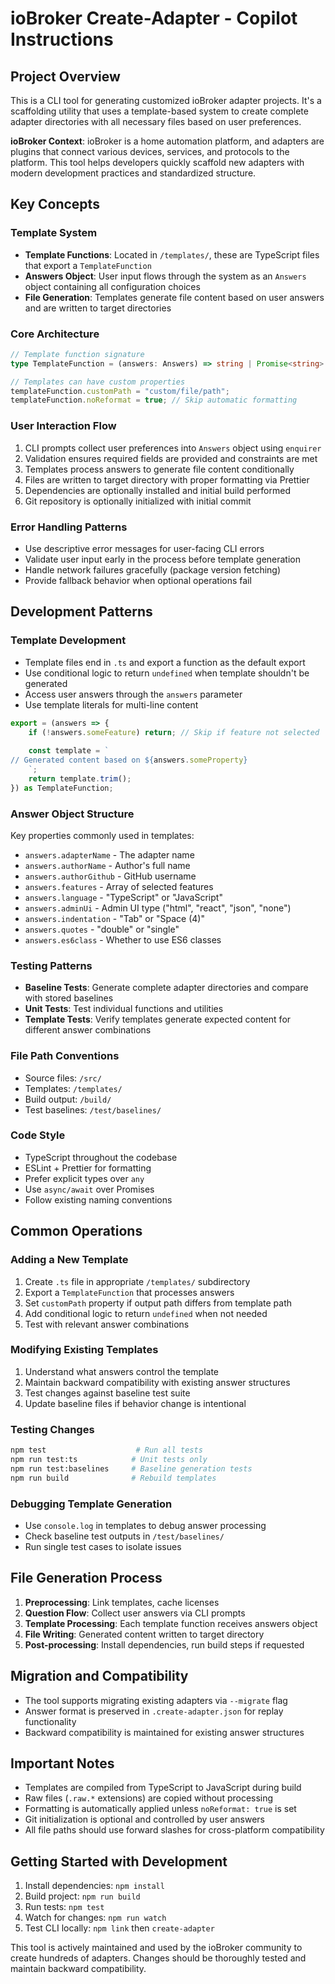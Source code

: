 # ioBroker Create-Adapter - Copilot Instructions

## Project Overview

This is a CLI tool for generating customized ioBroker adapter projects. It's a scaffolding utility that uses a template-based system to create complete adapter directories with all necessary files based on user preferences.

**ioBroker Context**: ioBroker is a home automation platform, and adapters are plugins that connect various devices, services, and protocols to the platform. This tool helps developers quickly scaffold new adapters with modern development practices and standardized structure.

## Key Concepts

### Template System
- **Template Functions**: Located in `/templates/`, these are TypeScript files that export a `TemplateFunction`
- **Answers Object**: User input flows through the system as an `Answers` object containing all configuration choices
- **File Generation**: Templates generate file content based on user answers and are written to target directories

### Core Architecture
```typescript
// Template function signature
type TemplateFunction = (answers: Answers) => string | Promise<string> | undefined;

// Templates can have custom properties
templateFunction.customPath = "custom/file/path";
templateFunction.noReformat = true; // Skip automatic formatting
```

### User Interaction Flow
1. CLI prompts collect user preferences into `Answers` object using `enquirer`
2. Validation ensures required fields are provided and constraints are met
3. Templates process answers to generate file content conditionally
4. Files are written to target directory with proper formatting via Prettier
5. Dependencies are optionally installed and initial build performed
6. Git repository is optionally initialized with initial commit

### Error Handling Patterns
- Use descriptive error messages for user-facing CLI errors
- Validate user input early in the process before template generation
- Handle network failures gracefully (package version fetching)
- Provide fallback behavior when optional operations fail

## Development Patterns

### Template Development
- Template files end in `.ts` and export a function as the default export
- Use conditional logic to return `undefined` when template shouldn't be generated
- Access user answers through the `answers` parameter
- Use template literals for multi-line content

```typescript
export = (answers => {
    if (!answers.someFeature) return; // Skip if feature not selected
    
    const template = `
// Generated content based on ${answers.someProperty}
    `;
    return template.trim();
}) as TemplateFunction;
```

### Answer Object Structure
Key properties commonly used in templates:
- `answers.adapterName` - The adapter name
- `answers.authorName` - Author's full name  
- `answers.authorGithub` - GitHub username
- `answers.features` - Array of selected features
- `answers.language` - "TypeScript" or "JavaScript"
- `answers.adminUi` - Admin UI type ("html", "react", "json", "none")
- `answers.indentation` - "Tab" or "Space (4)"
- `answers.quotes` - "double" or "single"
- `answers.es6class` - Whether to use ES6 classes

### Testing Patterns
- **Baseline Tests**: Generate complete adapter directories and compare with stored baselines
- **Unit Tests**: Test individual functions and utilities
- **Template Tests**: Verify templates generate expected content for different answer combinations

### File Path Conventions
- Source files: `/src/`
- Templates: `/templates/`
- Build output: `/build/`
- Test baselines: `/test/baselines/`

### Code Style
- TypeScript throughout the codebase
- ESLint + Prettier for formatting
- Prefer explicit types over `any`
- Use `async/await` over Promises
- Follow existing naming conventions

## Common Operations

### Adding a New Template
1. Create `.ts` file in appropriate `/templates/` subdirectory
2. Export a `TemplateFunction` that processes answers
3. Set `customPath` property if output path differs from template path
4. Add conditional logic to return `undefined` when not needed
5. Test with relevant answer combinations

### Modifying Existing Templates
1. Understand what answers control the template
2. Maintain backward compatibility with existing answer structures
3. Test changes against baseline test suite
4. Update baseline files if behavior change is intentional

### Testing Changes
```bash
npm test                    # Run all tests
npm run test:ts            # Unit tests only
npm run test:baselines     # Baseline generation tests
npm run build              # Rebuild templates
```

### Debugging Template Generation
- Use `console.log` in templates to debug answer processing
- Check baseline test outputs in `/test/baselines/`
- Run single test cases to isolate issues

## File Generation Process

1. **Preprocessing**: Link templates, cache licenses
2. **Question Flow**: Collect user answers via CLI prompts
3. **Template Processing**: Each template function receives answers object
4. **File Writing**: Generated content written to target directory
5. **Post-processing**: Install dependencies, run build steps if requested

## Migration and Compatibility

- The tool supports migrating existing adapters via `--migrate` flag
- Answer format is preserved in `.create-adapter.json` for replay functionality
- Backward compatibility is maintained for existing answer structures

## Important Notes

- Templates are compiled from TypeScript to JavaScript during build
- Raw files (`.raw.*` extensions) are copied without processing
- Formatting is automatically applied unless `noReformat: true` is set
- Git initialization is optional and controlled by user answers
- All file paths should use forward slashes for cross-platform compatibility

## Getting Started with Development

1. Install dependencies: `npm install`
2. Build project: `npm run build`
3. Run tests: `npm test`
4. Watch for changes: `npm run watch`
5. Test CLI locally: `npm link` then `create-adapter`

This tool is actively maintained and used by the ioBroker community to create hundreds of adapters. Changes should be thoroughly tested and maintain backward compatibility.